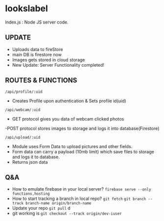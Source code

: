 # lookslabel

Index.js : Node JS server code.

## UPDATE

- Uploads data to fireStore
- main DB is firestore now
- Images gets stored in cloud storage
- New Update: Server Functionality completed!

## ROUTES & FUNCTIONS

`/api/profile/:uid`

- Creates Profile upon authentication & Sets profile id(uid)

`/api/webcam/:uid`

- GET protocol gives you data of webcam clicked photos

-POST protocol stores images to storage and logs it into database(Firestore)

`/api/upload/:uid`

- Module uses Form Data to upload pictures and other fields.
- Form data can carry a payload (10mb limit) which save files to storage and logs it to database.
- Returns json data

## Q&A

- How to emulate firebase in your local server?
  `firebase serve --only functions,hosting`
- How to start tracking a branch in local repo?
  `git fetch`
  `git branch --track branch-name origin/branch-name`
- Update your repo `git pull`
  d
- git working is
  `git checkout --track origin/dev-iuser `